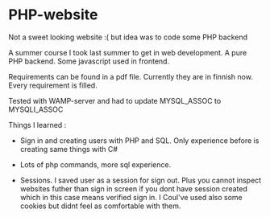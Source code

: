 # PHP-website
Not a sweet looking website :( but idea was to code some PHP backend

A summer course I took last summer to get in web development. A pure PHP backend. Some javascript used in frontend.

Requirements can be found in a pdf file. Currently they are in finnish now. Every requirement is filled. 

Tested with WAMP-server and had to update MYSQL_ASSOC to MYSQLI_ASSOC


Things I learned : 

- Sign in and creating users with PHP and SQL. Only experience before is creating same things with C#

- Lots of php commands, more sql experience.

- Sessions. I saved user as a session for sign out. Plus you cannot inspect websites futher than sign in screen if you dont have session created which in this case means verified sign in. I Coul've used also some cookies but didnt feel as comfortable with them.




